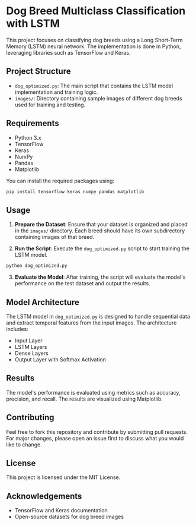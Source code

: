 # Dog Breed Multiclass Classification with LSTM

This project focuses on classifying dog breeds using a Long Short-Term Memory (LSTM) neural network. The implementation is done in Python, leveraging libraries such as TensorFlow and Keras.

## Project Structure

- `dog_optimized.py`: The main script that contains the LSTM model implementation and training logic.
- `images/`: Directory containing sample images of different dog breeds used for training and testing.

## Requirements

- Python 3.x
- TensorFlow
- Keras
- NumPy
- Pandas
- Matplotlib

You can install the required packages using:
```bash
pip install tensorflow keras numpy pandas matplotlib
```

## Usage

1. **Prepare the Dataset**: Ensure that your dataset is organized and placed in the `images/` directory. Each breed should have its own subdirectory containing images of that breed.

2. **Run the Script**: Execute the `dog_optimized.py` script to start training the LSTM model.
```bash
python dog_optimized.py
```

3. **Evaluate the Model**: After training, the script will evaluate the model's performance on the test dataset and output the results.

## Model Architecture

The LSTM model in `dog_optimized.py` is designed to handle sequential data and extract temporal features from the input images. The architecture includes:

- Input Layer
- LSTM Layers
- Dense Layers
- Output Layer with Softmax Activation

## Results

The model's performance is evaluated using metrics such as accuracy, precision, and recall. The results are visualized using Matplotlib.

## Contributing

Feel free to fork this repository and contribute by submitting pull requests. For major changes, please open an issue first to discuss what you would like to change.

## License

This project is licensed under the MIT License.

## Acknowledgements

- TensorFlow and Keras documentation
- Open-source datasets for dog breed images